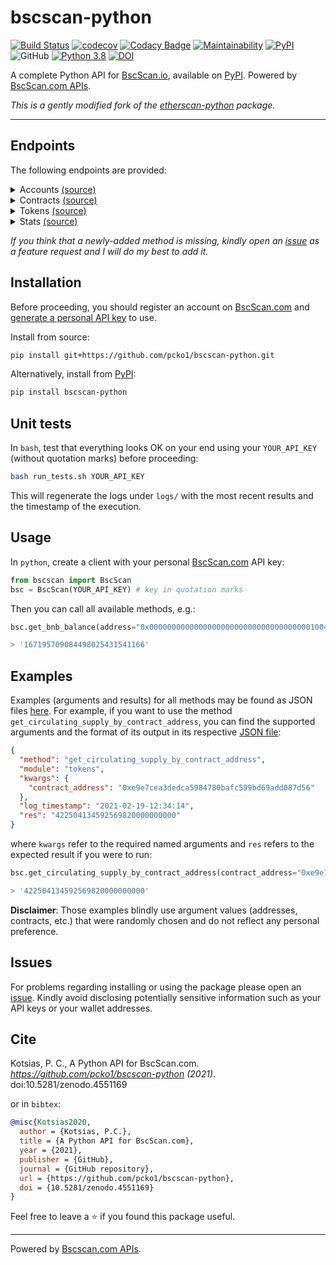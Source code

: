 # bscscan-python

[![Build Status](https://github.com/pcko1/bscscan-python/workflows/build/badge.svg)](https://github.com/pcko1/bscscan-python) 
[![codecov](https://codecov.io/gh/pcko1/bscscan-python/branch/master/graph/badge.svg)](https://codecov.io/gh/pcko1/bscscan-python)
[![Codacy Badge](https://api.codacy.com/project/badge/Grade/a39faec4c53e45cda03c92d216278c65)](https://app.codacy.com/gh/pcko1/bscscan-python?utm_source=github.com&utm_medium=referral&utm_content=pcko1/bscscan-python&utm_campaign=Badge_Grade)
[![Maintainability](https://api.codeclimate.com/v1/badges/b9fefb77fed228a664d2/maintainability)](https://codeclimate.com/github/pcko1/bscscan-python/maintainability)
[![PyPI](https://badge.fury.io/py/etherscan-python.svg)](https://badge.fury.io/py/bscscan-python)
![GitHub](https://img.shields.io/github/license/pcko1/bscscan-python)
[![Python 3.8](https://img.shields.io/badge/python-3.8-blue.svg)](https://www.python.org/downloads/release/python-385/)
[![DOI](https://zenodo.org/badge/340319392.svg)](https://zenodo.org/badge/latestdoi/340319392)


A complete Python API for [BscScan.io](https://bscscan.com/), available on [PyPI](https://pypi.org/project/bscscan-python/). Powered by [BscScan.com APIs](https://bscscan.com/apis).

*This is a gently modified fork of the [etherscan-python](https://github.com/pcko1/etherscan-python) package.*

___


## Endpoints

The following endpoints are provided:

<details><summary>Accounts <a href="https://bscscan.com/apis#accounts">(source)</a></summary>
<p>

* `get_bnb_balance`
* `get_bnb_balance_multiple`
* `get_normal_txs_by_address`
* `get_normal_txs_by_address_paginated`
* `get_internal_txs_by_address`
* `get_internal_txs_by_address_paginated`
* `get_internal_txs_by_txhash`
* `get_internal_txs_by_block_range_paginated`
* `get_bep20_token_transfer_events_by_address`
* `get_bep20_token_transfer_events_by_contract_address_paginated`
* `get_bep20_token_transfer_events_by_address_and_contract_paginated`
* `get_validated_blocks_by_address`
* `get_validated_blocks_by_address_paginated`

</details>

<details><summary>Contracts <a href="https://bscscan.com/apis#contracts">(source)</a></summary>
<p>
  
* `get_contract_abi`
* `get_contract_source_code`

</details>

</details>

<details><summary>Tokens <a href="https://bscscan.com/apis#tokens">(source)</a></summary>
<p>
  
* `get_total_supply_by_contract_address`
* `get_circulating_supply_by_contract_address`
* `get_acc_balance_by_token_contract_address`

</details>


<details><summary>Stats <a href="https://bscscan.com/apis#stats">(source)</a></summary>
<p>
  
* `get_total_bnb_supply`
* `get_validators_list`

</details>

*If you think that a newly-added method is missing, kindly open an [issue](https://github.com/pcko1/bscscan-python/issues) as a feature request and I will do my best to add it.*

## Installation

Before proceeding, you should register an account on [BscScan.com](https://bscscan.com/) and [generate a personal API key](https://bscscan.com/myapikey) to use. 

Install from source:

``` bash
pip install git+https://github.com/pcko1/bscscan-python.git
```

Alternatively, install from [PyPI](https://pypi.org/project/bscscan-python/):

```bash
pip install bscscan-python
```

## Unit tests

In `bash`, test that everything looks OK on your end using your `YOUR_API_KEY` (without quotation marks) before proceeding:

``` bash
bash run_tests.sh YOUR_API_KEY
````

This will regenerate the logs under `logs/` with the most recent results and the timestamp of the execution.

## Usage

In `python`, create a client with your personal [BscScan.com](https://bscscan.com/) API key:

``` python
from bscscan import BscScan
bsc = BscScan(YOUR_API_KEY) # key in quotation marks
```

Then you can call all available methods, e.g.:

``` python
bsc.get_bnb_balance(address="0x0000000000000000000000000000000000001004")

> '167195709084498025431541166'
```

## Examples

Examples (arguments and results) for all methods may be found as JSON files [here](https://github.com/pcko1/bscscan-python/tree/master/logs).  For example, if you want to use the method `get_circulating_supply_by_contract_address`, you can find the supported arguments and the format of its output in its respective [JSON file](logs/standard/get_circulating_supply_by_contract_address.json):

``` json
{
  "method": "get_circulating_supply_by_contract_address",
  "module": "tokens",
  "kwargs": {
    "contract_address": "0xe9e7cea3dedca5984780bafc599bd69add087d56"
  },
  "log_timestamp": "2021-02-19-12:34:14",
  "res": "422504134592569820000000000"
}
```

where `kwargs` refer to the required named arguments and `res` refers to the expected result if you were to run:

``` python
bsc.get_circulating_supply_by_contract_address(contract_address="0xe9e7cea3dedca5984780bafc599bd69add087d56")

> '422504134592569820000000000'
```

**Disclaimer**: Those examples blindly use argument values (addresses, contracts, etc.) that were randomly chosen and do not reflect any personal preference.

## Issues

For problems regarding installing or using the package please open an [issue](https://github.com/pcko1/bscscan-python/issues). Kindly avoid disclosing potentially sensitive information such as your API keys or your wallet addresses.

## Cite

Kotsias, P. C., A Python API for BscScan.com. *https://github.com/pcko1/bscscan-python (2021)*. doi:10.5281/zenodo.4551169

or in ```bibtex```:

```bibtex
@misc{Kotsias2020,
  author = {Kotsias, P.C.},
  title = {A Python API for BscScan.com},
  year = {2021},
  publisher = {GitHub},
  journal = {GitHub repository},
  url = {https://github.com/pcko1/bscscan-python},
  doi = {10.5281/zenodo.4551169}
}
```

Feel free to leave a :star: if you found this package useful.

___

 Powered by [Bscscan.com APIs](https://bscscan.com/apis).
